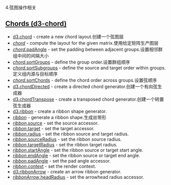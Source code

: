 4.弦图操作相关
## [Chords (d3-chord)](https://github.com/d3/d3-chord/tree/v3.0.1)

-   [d3.chord](https://github.com/d3/d3-chord/blob/v3.0.1/README.md#chord) - create a new chord layout.创建一个弦图层
-   [*chord*](https://github.com/d3/d3-chord/blob/v3.0.1/README.md#_chord) - compute the layout for the given matrix.使用给定矩阵生产图层
-   [*chord*.padAngle](https://github.com/d3/d3-chord/blob/v3.0.1/README.md#chord_padAngle) - set the padding between adjacent groups.设置相邻群组中间的间隔大小
-   [*chord*.sortGroups](https://github.com/d3/d3-chord/blob/v3.0.1/README.md#chord_sortGroups) - define the group order.设置群组顺序
-   [*chord*.sortSubgroups](https://github.com/d3/d3-chord/blob/v3.0.1/README.md#chord_sortSubgroups) - define the source and target order within groups.定义组内源与目标顺序
-   [*chord*.sortChords](https://github.com/d3/d3-chord/blob/v3.0.1/README.md#chord_sortChords) - define the chord order across groups.设置弦顺序
-   [d3.chordDirected](https://github.com/d3/d3-chord/blob/v3.0.1/README.md#chordDirected) - create a directed chord generator.创建一个有向弦生成器
-   [d3.chordTranspose](https://github.com/d3/d3-chord/blob/v3.0.1/README.md#chordTranspose) - create a transposed chord generator.创建一个转置弦生成器
-   [d3.ribbon](https://github.com/d3/d3-chord/blob/v3.0.1/README.md#ribbon) - create a ribbon shape generator.
-   [*ribbon*](https://github.com/d3/d3-chord/blob/v3.0.1/README.md#_ribbon) - generate a ribbon shape.生成丝带形
-   [*ribbon*.source](https://github.com/d3/d3-chord/blob/v3.0.1/README.md#ribbon_source) - set the source accessor.
-   [*ribbon*.target](https://github.com/d3/d3-chord/blob/v3.0.1/README.md#ribbon_target) - set the target accessor.
-   [*ribbon*.radius](https://github.com/d3/d3-chord/blob/v3.0.1/README.md#ribbon_radius) - set the ribbon source and target radius.
-   [*ribbon*.sourceRadius](https://github.com/d3/d3-chord/blob/v3.0.1/README.md#ribbon_sourceRadius) - set the ribbon source radius.
-   [*ribbon*.targetRadius](https://github.com/d3/d3-chord/blob/v3.0.1/README.md#ribbon_targetRadius) - set the ribbon target radius.
-   [*ribbon*.startAngle](https://github.com/d3/d3-chord/blob/v3.0.1/README.md#ribbon_startAngle) - set the ribbon source or target start angle.
-   [*ribbon*.endAngle](https://github.com/d3/d3-chord/blob/v3.0.1/README.md#ribbon_endAngle) - set the ribbon source or target end angle.
-   [*ribbon*.padAngle](https://github.com/d3/d3-chord/blob/v3.0.1/README.md#ribbon_padAngle) - set the pad angle accessor.
-   [*ribbon*.context](https://github.com/d3/d3-chord/blob/v3.0.1/README.md#ribbon_context) - set the render context.
-   [d3.ribbonArrow](https://github.com/d3/d3-chord/blob/v3.0.1/README.md#ribbonArrow) - create an arrow ribbon generator.
-   [*ribbonArrow*.headRadius](https://github.com/d3/d3-chord/blob/v3.0.1/README.md#ribbonArrow_headRadius) - set the arrowhead radius accessor.
